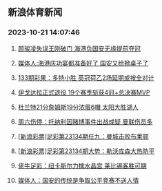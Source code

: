 ## 新浪体育新闻 
### 2023-10-21 14:07:46

1. [颜骏凌失误王刚破门 海港负国安无缘提前夺冠](https://sports.sina.com.cn/china/j/2023-10-20/doc-imzrunye5549670.shtml)

2. [媒体人:海港庆功宴都准备好了 国安又给掀桌子了](https://sports.sina.com.cn/china/j/2023-10-20/doc-imzrunyc6958769.shtml)

3. [133期彩果：多特小胜 英冠荷乙2场延期或按全对计](https://sports.sina.com.cn/l/2023-10-21/doc-imzrvkcr0077828.shtml)

4. [伊戈达拉正式退役 19个赛季斩获4冠+总决赛MVP](https://sports.sina.com.cn/basketball/nba/2023-10-20/doc-imzrunye5556475.shtml)

5. [杜兰特21分詹姆斯19分浓眉6帽 太阳大胜湖人](https://sports.sina.com.cn/basketball/nba/2023-10-20/doc-imzrtrum0926850.shtml)

6. [周六伤停：托纳利因赌博事件出战成疑 曼联伤员多](https://sports.sina.com.cn/l/2023-10-20/doc-imzrtwam7219787.shtml)

7. [[新浪彩票]足彩第23134期任九：曼城击败布莱顿](https://sports.sina.com.cn/l/2023-10-21/doc-imzrvkct6521325.shtml)

8. [[新浪彩票]足彩第23134期大势：勒沃库森大热防平](https://sports.sina.com.cn/l/2023-10-21/doc-imzrvkcr9743053.shtml)

9. [佬牛足彩：纽卡斯尔力擒水晶宫 莱比锡客胜可期](https://sports.sina.com.cn/l/2023-10-21/doc-imzrvqmp9639638.shtml)

10. [媒体人：国安的传统是争取公平竞赛不送人情](https://sports.sina.com.cn/china/j/2023-10-20/doc-imzrunxz0542585.shtml)

